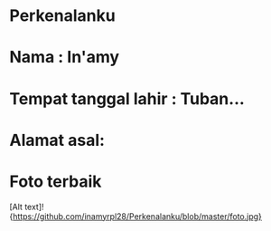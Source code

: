 # Perkenalanku
# Nama : In'amy
# Tempat tanggal lahir : Tuban...
# Alamat asal: 
# Foto terbaik 
[Alt text]!{https://github.com/inamyrpl28/Perkenalanku/blob/master/foto.jpg}
